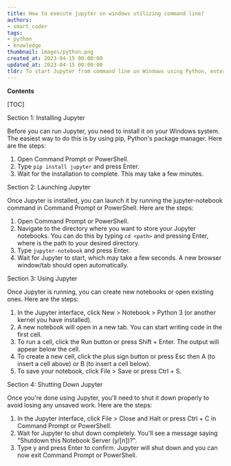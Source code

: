 ```yaml
---
title: How to execute jupyter on windows utilizing command line?
authors:
- smart_coder
tags:
- python
- knowledge
thumbnail: images/python.png
created_at: 2023-04-15 00:00:00
updated_at: 2023-04-15 00:00:00
tldr: To start Jupyter from command line on Windows using Python, enter `jupyter notebook` in the command prompt or terminal.
---
```


**Contents**

[TOC]

Section 1: Installing Jupyter

Before you can run Jupyter, you need to install it on your Windows system. The easiest way to do this is by using pip, Python's package manager. Here are the steps:

1. Open Command Prompt or PowerShell.
2. Type `pip install jupyter` and press Enter.
3. Wait for the installation to complete. This may take a few minutes.

Section 2: Launching Jupyter

Once Jupyter is installed, you can launch it by running the jupyter-notebook command in Command Prompt or PowerShell. Here are the steps:

1. Open Command Prompt or PowerShell.
2. Navigate to the directory where you want to store your Jupyter notebooks. You can do this by typing `cd <path>` and pressing Enter, where <path> is the path to your desired directory.
3. Type `jupyter-notebook` and press Enter.
4. Wait for Jupyter to start, which may take a few seconds. A new browser window/tab should open automatically.

Section 3: Using Jupyter

Once Jupyter is running, you can create new notebooks or open existing ones. Here are the steps:

1. In the Jupyter interface, click New > Notebook > Python 3 (or another kernel you have installed).
2. A new notebook will open in a new tab. You can start writing code in the first cell.
3. To run a cell, click the Run button or press Shift + Enter. The output will appear below the cell.
4. To create a new cell, click the plus sign button or press Esc then A (to insert a cell above) or B (to insert a cell below).
5. To save your notebook, click File > Save or press Ctrl + S.

Section 4: Shutting Down Jupyter

Once you're done using Jupyter, you'll need to shut it down properly to avoid losing any unsaved work. Here are the steps:

1. In the Jupyter interface, click File > Close and Halt or press Ctrl + C in Command Prompt or PowerShell.
2. Wait for Jupyter to shut down completely. You'll see a message saying "Shutdown this Notebook Server (y/[n])?".
3. Type y and press Enter to confirm. Jupyter will shut down and you can now exit Command Prompt or PowerShell.
